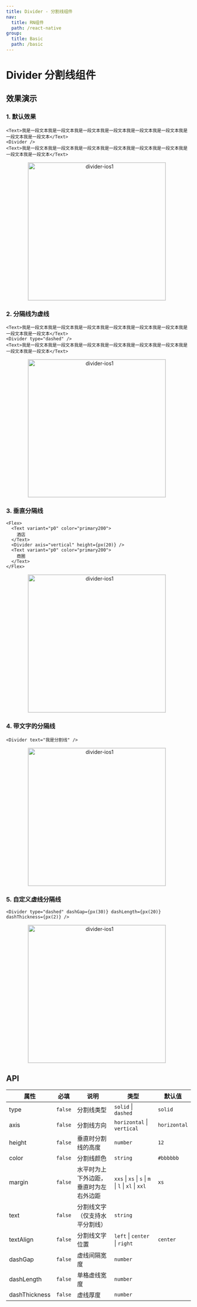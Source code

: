 ```yaml
---
title: Divider - 分割线组件
nav:
  title: RN组件
  path: /react-native
group:
  title: Basic
  path: /basic
---
```


# Divider 分割线组件

## 效果演示

### 1. 默认效果

```tsx | pure
<Text>我是一段文本我是一段文本我是一段文本我是一段文本我是一段文本我是一段文本我是一段文本我是一段文本</Text>
<Divider />
<Text>我是一段文本我是一段文本我是一段文本我是一段文本我是一段文本我是一段文本我是一段文本我是一段文本</Text>
```

<center>
  <figure>
    <img
      alt="divider-ios1"
      src="https://td-dev-public.oss-cn-hangzhou.aliyuncs.com/maoyes-app/1643102035172039045.png"
      style="width: 375px; margin-right: 10px; border: 1px solid #ddd;"
    />
  </figure>
</center>

### 2. 分隔线为虚线

```tsx | pure
<Text>我是一段文本我是一段文本我是一段文本我是一段文本我是一段文本我是一段文本我是一段文本我是一段文本</Text>
<Divider type="dashed" />
<Text>我是一段文本我是一段文本我是一段文本我是一段文本我是一段文本我是一段文本我是一段文本我是一段文本</Text>
```

<center>
  <figure>
    <img
      alt="divider-ios1"
      src="https://td-dev-public.oss-cn-hangzhou.aliyuncs.com/maoyes-app/1643102120875587191.png"
      style="width: 375px; margin-right: 10px; border: 1px solid #ddd;"
    />
  </figure>
</center>

### 3. 垂直分隔线

```tsx | pure
<Flex>
  <Text variant="p0" color="primary200">
    酒店
  </Text>
  <Divider axis="vertical" height={px(20)} />
  <Text variant="p0" color="primary200">
    商圈
  </Text>
</Flex>
```

<center>
  <figure>
    <img
      alt="divider-ios1"
      src="https://td-dev-public.oss-cn-hangzhou.aliyuncs.com/maoyes-app/1643102245405233201.png"
      style="width: 375px; margin-right: 10px; border: 1px solid #ddd;"
    />
  </figure>
</center>

### 4. 带文字的分隔线

```tsx | pure
<Divider text="我是分割线" />
```

<center>
  <figure>
    <img
      alt="divider-ios1"
      src="https://td-dev-public.oss-cn-hangzhou.aliyuncs.com/maoyes-app/1643102322187525239.png"
      style="width: 375px; margin-right: 10px; border: 1px solid #ddd;"
    />
  </figure>
</center>

### 5. 自定义虚线分隔线

```tsx | pure
<Divider type="dashed" dashGap={px(30)} dashLength={px(20)} dashThickness={px(2)} />
```

<center>
  <figure>
    <img
      alt="divider-ios1"
      src="https://td-dev-public.oss-cn-hangzhou.aliyuncs.com/maoyes-app/1643102435846380112.png"
      style="width: 375px; margin-right: 10px; border: 1px solid #ddd;"
    />
  </figure>
</center>

## API

| 属性 | 必填 | 说明 | 类型 | 默认值 |
| --- | --- | --- | --- | --- |
| type | `false` | 分割线类型 | `solid` \| `dashed` | `solid` |
| axis | `false` | 分割线方向 | `horizontal` \| `vertical` | `horizontal` |
| height | `false` | 垂直时分割线的高度 | `number` | `12` |
| color | `false` | 分割线颜色 | `string` | `#bbbbbb` |
| margin | `false` | 水平时为上下外边距，垂直时为左右外边距 | `xxs` \| `xs` \| `s` \| `m` \| `l` \| `xl` \| `xxl` | `xs` |
| text | `false` | 分割线文字（仅支持水平分割线） | `string` |  |
| textAlign | `false` | 分割线文字位置 | `left` \| `center` \| `right` | `center` |
| dashGap | `false` | 虚线间隔宽度 | `number` |  |
| dashLength | `false` | 单格虚线宽度 | `number` |  |
| dashThickness | `false` | 虚线厚度 | `number` |  |
